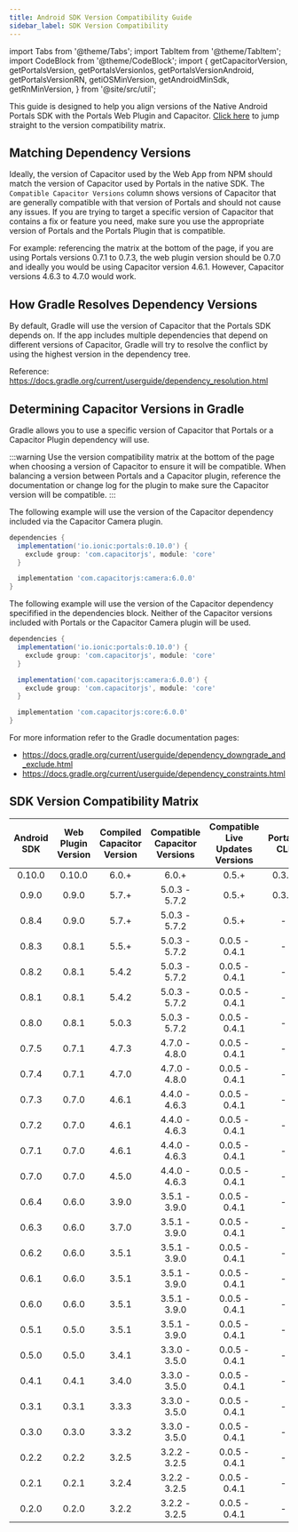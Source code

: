 ```yaml
---
title: Android SDK Version Compatibility Guide
sidebar_label: SDK Version Compatibility
---
```


import Tabs from '@theme/Tabs';
import TabItem from '@theme/TabItem';
import CodeBlock from '@theme/CodeBlock';
import {
  getCapacitorVersion,
  getPortalsVersion,
  getPortalsVersionIos,
  getPortalsVersionAndroid,
  getPortalsVersionRN,
  getiOSMinVersion,
  getAndroidMinSdk,
  getRnMinVersion,
} from '@site/src/util';

This guide is designed to help you align versions of the Native Android Portals SDK with the Portals Web Plugin and Capacitor. [Click here](./version-matrix.md#sdk-version-compatibility-matrix) to jump straight to the version compatibility matrix.

## Matching Dependency Versions

Ideally, the version of Capacitor used by the Web App from NPM should match the version of Capacitor used by Portals in the native SDK. The `Compatible Capacitor Versions` column shows versions of Capacitor that are generally compatible with that version of Portals and should not cause any issues. If you are trying to target a specific version of Capacitor that contains a fix or feature you need, make sure you use the appropriate version of Portals and the Portals Plugin that is compatible.

For example: referencing the matrix at the bottom of the page, if you are using Portals versions 0.7.1 to 0.7.3, the web plugin version should be 0.7.0 and ideally you would be using Capacitor version 4.6.1. However, Capacitor versions 4.6.3 to 4.7.0 would work.

## How Gradle Resolves Dependency Versions

By default, Gradle will use the version of Capacitor that the Portals SDK depends on. If the app includes multiple dependencies that depend on different versions of Capacitor, Gradle will try to resolve the conflict by using the highest version in the dependency tree.

Reference: https://docs.gradle.org/current/userguide/dependency_resolution.html

## Determining Capacitor Versions in Gradle

Gradle allows you to use a specific version of Capacitor that Portals or a Capacitor Plugin dependency will use.

:::warning
Use the version compatibility matrix at the bottom of the page when choosing a version of Capacitor to ensure it will be compatible. When balancing a version between Portals and a Capacitor plugin, reference the documentation or change log for the plugin to make sure the Capacitor version will be compatible.
:::

The following example will use the version of the Capacitor dependency included via the Capacitor Camera plugin.

```groovy
dependencies {
  implementation('io.ionic:portals:0.10.0') {
    exclude group: 'com.capacitorjs', module: 'core'
  }

  implementation 'com.capacitorjs:camera:6.0.0'
}
```

The following example will use the version of the Capacitor dependency specifified in the dependencies block. Neither of the Capacitor versions included with Portals or the Capacitor Camera plugin will be used.

```groovy
dependencies {
  implementation('io.ionic:portals:0.10.0') {
    exclude group: 'com.capacitorjs', module: 'core'
  }

  implementation('com.capacitorjs:camera:6.0.0') {
    exclude group: 'com.capacitorjs', module: 'core'
  }

  implementation 'com.capacitorjs:core:6.0.0'
}
```

For more information refer to the Gradle documentation pages:

- https://docs.gradle.org/current/userguide/dependency_downgrade_and_exclude.html
- https://docs.gradle.org/current/userguide/dependency_constraints.html

## SDK Version Compatibility Matrix

| Android SDK | Web Plugin Version | Compiled Capacitor Version | Compatible Capacitor Versions | Compatible Live Updates Versions | Portals CLI |
| :---------: | :----------------: | :------------------------: | :---------------------------: | :------------------------------: | :---------: |
|   0.10.0    |       0.10.0       |           6.0.+            |             6.0.+             |              0.5.+               |    0.3.0    |
|    0.9.0    |       0.9.0        |           5.7.+            |         5.0.3 - 5.7.2         |              0.5.+               |    0.3.0    |
|    0.8.4    |       0.9.0        |           5.7.+            |         5.0.3 - 5.7.2         |              0.5.+               |      -      |
|    0.8.3    |       0.8.1        |           5.5.+            |         5.0.3 - 5.7.2         |          0.0.5 - 0.4.1           |      -      |
|    0.8.2    |       0.8.1        |           5.4.2            |         5.0.3 - 5.7.2         |          0.0.5 - 0.4.1           |      -      |
|    0.8.1    |       0.8.1        |           5.4.2            |         5.0.3 - 5.7.2         |          0.0.5 - 0.4.1           |      -      |
|    0.8.0    |       0.8.1        |           5.0.3            |         5.0.3 - 5.7.2         |          0.0.5 - 0.4.1           |      -      |
|    0.7.5    |       0.7.1        |           4.7.3            |         4.7.0 - 4.8.0         |          0.0.5 - 0.4.1           |      -      |
|    0.7.4    |       0.7.1        |           4.7.0            |         4.7.0 - 4.8.0         |          0.0.5 - 0.4.1           |      -      |
|    0.7.3    |       0.7.0        |           4.6.1            |         4.4.0 - 4.6.3         |          0.0.5 - 0.4.1           |      -      |
|    0.7.2    |       0.7.0        |           4.6.1            |         4.4.0 - 4.6.3         |          0.0.5 - 0.4.1           |      -      |
|    0.7.1    |       0.7.0        |           4.6.1            |         4.4.0 - 4.6.3         |          0.0.5 - 0.4.1           |      -      |
|    0.7.0    |       0.7.0        |           4.5.0            |         4.4.0 - 4.6.3         |          0.0.5 - 0.4.1           |      -      |
|    0.6.4    |       0.6.0        |           3.9.0            |         3.5.1 - 3.9.0         |          0.0.5 - 0.4.1           |      -      |
|    0.6.3    |       0.6.0        |           3.7.0            |         3.5.1 - 3.9.0         |          0.0.5 - 0.4.1           |      -      |
|    0.6.2    |       0.6.0        |           3.5.1            |         3.5.1 - 3.9.0         |          0.0.5 - 0.4.1           |      -      |
|    0.6.1    |       0.6.0        |           3.5.1            |         3.5.1 - 3.9.0         |          0.0.5 - 0.4.1           |      -      |
|    0.6.0    |       0.6.0        |           3.5.1            |         3.5.1 - 3.9.0         |          0.0.5 - 0.4.1           |      -      |
|    0.5.1    |       0.5.0        |           3.5.1            |         3.5.1 - 3.9.0         |          0.0.5 - 0.4.1           |      -      |
|    0.5.0    |       0.5.0        |           3.4.1            |         3.3.0 - 3.5.0         |          0.0.5 - 0.4.1           |      -      |
|    0.4.1    |       0.4.1        |           3.4.0            |         3.3.0 - 3.5.0         |          0.0.5 - 0.4.1           |      -      |
|    0.3.1    |       0.3.1        |           3.3.3            |         3.3.0 - 3.5.0         |          0.0.5 - 0.4.1           |      -      |
|    0.3.0    |       0.3.0        |           3.3.2            |         3.3.0 - 3.5.0         |          0.0.5 - 0.4.1           |      -      |
|    0.2.2    |       0.2.2        |           3.2.5            |         3.2.2 - 3.2.5         |          0.0.5 - 0.4.1           |      -      |
|    0.2.1    |       0.2.1        |           3.2.4            |         3.2.2 - 3.2.5         |          0.0.5 - 0.4.1           |      -      |
|    0.2.0    |       0.2.0        |           3.2.2            |         3.2.2 - 3.2.5         |          0.0.5 - 0.4.1           |      -      |
